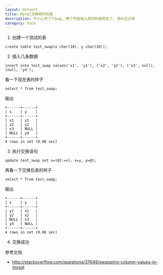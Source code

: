 ```yaml
---
layout: default
title: Mysql交换两列的值
description: 不小心写了个bug, 两个字段值入库的时候写反了, 得纠正过来
category: tech
---
```


1. 创建一个测试的表

```
create table test_swap(x char(10), y char(10));
```

2. 插入几条数据

```
insert into test_swap values('x1', 'y1'), ('x2', 'y2'), ('x3', null), (null, 'y4');
```

看一下现在表的样子

```
select * from test_swap;
```

输出

```
+------+------+
| x    | y    |
+------+------+
| x1   | y1   |
| x2   | y2   |
| x3   | NULL |
| NULL | y4   |
+------+------+
4 rows in set (0.00 sec)
```

3. 执行交换语句

```
update test_swap set x=(@t:=x), x=y, y=@t;
```

再看一下交换后表的样子

```
select * from test_swap;
```

输出

```
+------+------+
| x    | y    |
+------+------+
| y1   | x1   |
| y2   | x2   |
| NULL | x3   |
| y4   | NULL |
+------+------+
4 rows in set (0.00 sec)
```

4. 交换成功

参考文档

* <http://stackoverflow.com/questions/37649/swapping-column-values-in-mysql>
